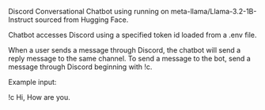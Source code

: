 Discord Conversational Chatbot using running on meta-llama/Llama-3.2-1B-Instruct sourced from Hugging Face.

Chatbot accesses Discord using a specified token id loaded from a .env file. 

When a user sends a message through Discord, the chatbot will send a reply message to the same channel. To send a message to the bot, send a message through Discord beginning with !c.

Example input:

!c Hi, How are you.
